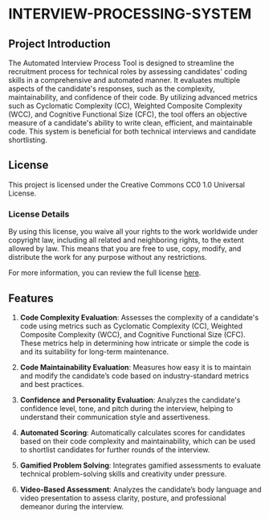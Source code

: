 # INTERVIEW-PROCESSING-SYSTEM

## Project Introduction

The Automated Interview Process Tool is designed to streamline the recruitment process for technical roles by assessing candidates' coding skills in a comprehensive and automated manner. It evaluates multiple aspects of the candidate's responses, such as the complexity, maintainability, and confidence of their code. By utilizing advanced metrics such as Cyclomatic Complexity (CC), Weighted Composite Complexity (WCC), and Cognitive Functional Size (CFC), the tool offers an objective measure of a candidate's ability to write clean, efficient, and maintainable code. This system is beneficial for both technical interviews and candidate shortlisting.

## License

This project is licensed under the Creative Commons CC0 1.0 Universal License. 

### License Details

By using this license, you waive all your rights to the work worldwide under copyright law, including all related and neighboring rights, to the extent allowed by law. This means that you are free to use, copy, modify, and distribute the work for any purpose without any restrictions.

For more information, you can review the full license [here](https://creativecommons.org/publicdomain/zero/1.0/).

## Features

1. **Code Complexity Evaluation**: Assesses the complexity of a candidate's code using metrics such as Cyclomatic Complexity (CC), Weighted Composite Complexity (WCC), and Cognitive Functional Size (CFC). These metrics help in determining how intricate or simple the code is and its suitability for long-term maintenance.
   
2. **Code Maintainability Evaluation**: Measures how easy it is to maintain and modify the candidate’s code based on industry-standard metrics and best practices.
   
3. **Confidence and Personality Evaluation**: Analyzes the candidate's confidence level, tone, and pitch during the interview, helping to understand their communication style and assertiveness.

4. **Automated Scoring**: Automatically calculates scores for candidates based on their code complexity and maintainability, which can be used to shortlist candidates for further rounds of the interview.

5. **Gamified Problem Solving**: Integrates gamified assessments to evaluate technical problem-solving skills and creativity under pressure.

6. **Video-Based Assessment**: Analyzes the candidate’s body language and video presentation to assess clarity, posture, and professional demeanor during the interview.

